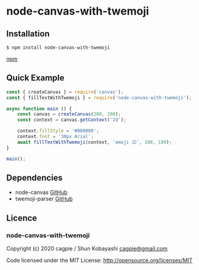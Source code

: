 # node-canvas-with-twemoji

## Installation
```shell
$ npm install node-canvas-with-twemoji
```
[npm](https://www.npmjs.com/package/node-canvas-with-twemoji)

## Quick Example
```javascript
const { createCanvas } = require('canvas');
const { fillTextWithTwemoji } = require('node-canvas-with-twemoji');

async function main () {
    const canvas = createCanvas(200, 200);
    const context = canvas.getContext('2d');

    context.fillStyle = '#000000';
    context.font = '30px Arial';
    await fillTextWithTwemoji(context, 'emoji 😉', 100, 100);
}

main();
```

## Dependencies

- node-canvas [GitHub](https://github.com/Automattic/node-canvas)
- twemoji-parser [GitHub](https://github.com/twitter/twemoji-parser)

## Licence

### node-canvas-with-twemoji

Copyright (c) 2020 cagpie / Shun Kobayashi <cagpie@gmail.com>

Code licensed under the MIT License: http://opensource.org/licenses/MIT
